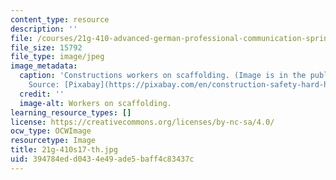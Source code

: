 ```yaml
---
content_type: resource
description: ''
file: /courses/21g-410-advanced-german-professional-communication-spring-2017/394784edd0434e49ade5baff4c83437c_21g-410s17-th.jpg
file_size: 15792
file_type: image/jpeg
image_metadata:
  caption: 'Constructions workers on scaffolding. (Image is in the public domain.
    Source: [Pixabay](https://pixabay.com/en/construction-safety-hard-hat-helmet-2238779/).)'
  credit: ''
  image-alt: Workers on scaffolding.
learning_resource_types: []
license: https://creativecommons.org/licenses/by-nc-sa/4.0/
ocw_type: OCWImage
resourcetype: Image
title: 21g-410s17-th.jpg
uid: 394784ed-d043-4e49-ade5-baff4c83437c
---
```

